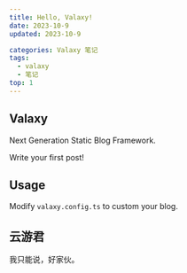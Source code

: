 ```yaml
---
title: Hello, Valaxy!
date: 2023-10-9
updated: 2023-10-9

categories: Valaxy 笔记
tags:
  - valaxy
  - 笔记
top: 1
---
```


## Valaxy

Next Generation Static Blog Framework.

Write your first post!

## Usage

Modify `valaxy.config.ts` to custom your blog.

## 云游君

我只能说，好家伙。